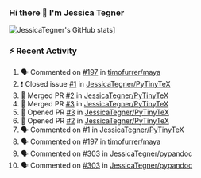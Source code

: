### Hi there 👋 I'm Jessica Tegner

![JessicaTegner's GitHub stats](https://github-readme-stats.vercel.app/api?username=jessicategner)]


### :zap: Recent Activity

<!--START_SECTION:activity-->
1. 🗣 Commented on [#197](https://github.com/timofurrer/maya/issues/197) in [timofurrer/maya](https://github.com/timofurrer/maya)
2. ❗️ Closed issue [#1](https://github.com/JessicaTegner/PyTinyTeX/issues/1) in [JessicaTegner/PyTinyTeX](https://github.com/JessicaTegner/PyTinyTeX)
3. 🎉 Merged PR [#2](https://github.com/JessicaTegner/PyTinyTeX/pull/2) in [JessicaTegner/PyTinyTeX](https://github.com/JessicaTegner/PyTinyTeX)
4. 🎉 Merged PR [#3](https://github.com/JessicaTegner/PyTinyTeX/pull/3) in [JessicaTegner/PyTinyTeX](https://github.com/JessicaTegner/PyTinyTeX)
5. 💪 Opened PR [#3](https://github.com/JessicaTegner/PyTinyTeX/pull/3) in [JessicaTegner/PyTinyTeX](https://github.com/JessicaTegner/PyTinyTeX)
6. 💪 Opened PR [#2](https://github.com/JessicaTegner/PyTinyTeX/pull/2) in [JessicaTegner/PyTinyTeX](https://github.com/JessicaTegner/PyTinyTeX)
7. 🗣 Commented on [#1](https://github.com/JessicaTegner/PyTinyTeX/issues/1) in [JessicaTegner/PyTinyTeX](https://github.com/JessicaTegner/PyTinyTeX)
8. 🗣 Commented on [#197](https://github.com/timofurrer/maya/issues/197) in [timofurrer/maya](https://github.com/timofurrer/maya)
9. 🗣 Commented on [#303](https://github.com/JessicaTegner/pypandoc/issues/303) in [JessicaTegner/pypandoc](https://github.com/JessicaTegner/pypandoc)
10. 🗣 Commented on [#303](https://github.com/JessicaTegner/pypandoc/issues/303) in [JessicaTegner/pypandoc](https://github.com/JessicaTegner/pypandoc)
<!--END_SECTION:activity-->
